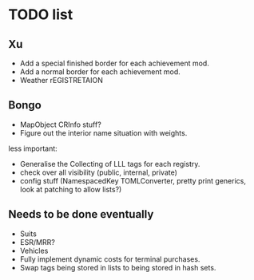 # TODO list

## Xu

- Add a special finished border for each achievement mod.
- Add a normal border for each achievement mod.
- Weather rEGISTRETAION

## Bongo

- MapObject CRInfo stuff?
- Figure out the interior name situation with weights.

less important:

- Generalise the Collecting of LLL tags for each registry.
- check over all visibility (public, internal, private)
- config stuff (NamespacedKey TOMLConverter, pretty print generics, look at patching to allow lists?)

## Needs to be done eventually

- Suits
- ESR/MRR?
- Vehicles
- Fully implement dynamic costs for terminal purchases.
- Swap tags being stored in lists to being stored in hash sets.
